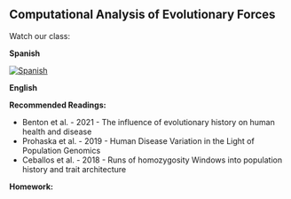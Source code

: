 ## Computational Analysis of Evolutionary Forces 

Watch our class:

**Spanish**

[![Spanish](https://img.youtube.com/vi/IhkkhgQ0qs00.jpg)](https://youtube.com/watch?v=IhkkhgQ0qs0)

**English** 


**Recommended Readings:**
- Benton et al. - 2021 - The influence of evolutionary history on human health and disease
- Prohaska et al. - 2019 - Human Disease Variation in the Light of Population Genomics
- Ceballos et al. - 2018 - Runs of homozygosity Windows into population history and trait architecture


**Homework:**
